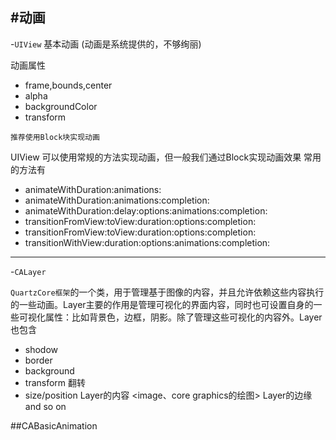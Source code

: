 #动画
---
-`UIView` 基本动画 (动画是系统提供的，不够绚丽)

动画属性

 - frame,bounds,center   
 - alpha   
 - backgroundColor   
 - transform   
  
`推荐使用Block块实现动画`


UIView 可以使用常规的方法实现动画，但一般我们通过Block实现动画效果
常用的方法有

- animateWithDuration:animations:
- animateWithDuration:animations:completion:
- animateWithDuration:delay:options:animations:completion:
- transitionFromView:toView:duration:options:completion:
- transitionFromView:toView:duration:options:completion:
- transitionWithView:duration:options:animations:completion:


---
-`CALayer`

`QuartzCore框架`的一个类，用于管理基于图像的内容，并且允许依赖这些内容执行的一些动画。Layer主要的作用是管理可视化的界面内容，同时也可设置自身的一些可视化属性：比如背景色，边框，阴影。除了管理这些可视化的内容外。Layer也包含

 - shodow
 - border
 - background
 - transform 翻转
 - size/position
Layer的内容  <image、core graphics的绘图>
Layer的边缘 <edges>
and so on

##CABasicAnimation